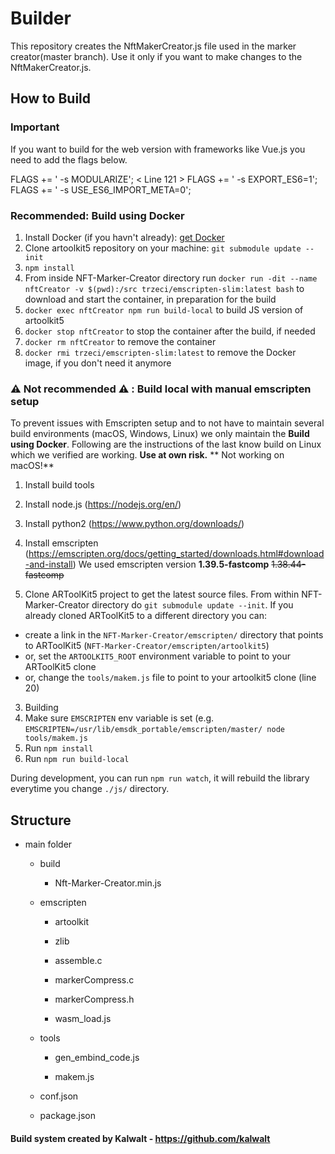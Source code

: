 # Builder

This repository creates the NftMakerCreator.js file used in the marker creator(master branch). Use it only if you want to make changes to the NftMakerCreator.js.

## How to Build

### Important

If you want to build for the web version with frameworks like Vue.js you need to add the flags below.

FLAGS += ' -s MODULARIZE';  < Line 121 >
FLAGS += ' -s EXPORT_ES6=1';
FLAGS += ' -s USE_ES6_IMPORT_META=0';

### Recommended: Build using Docker

1. Install Docker (if you havn't already): [get Docker](https://www.docker.com/)
2. Clone artoolkit5 repository on your machine: `git submodule update --init`
3. `npm install`
4. From inside NFT-Marker-Creator directory run `docker run -dit --name nftCreator -v $(pwd):/src trzeci/emscripten-slim:latest bash` to download and start the container, in preparation for the build
5. `docker exec nftCreator npm run build-local` to build JS version of artoolkit5
6. `docker stop nftCreator` to stop the container after the build, if needed
7. `docker rm nftCreator` to remove the container
8. `docker rmi trzeci/emscripten-slim:latest` to remove the Docker image, if you don't need it anymore

### ⚠️ Not recommended ⚠️ : Build local with manual emscripten setup

To prevent issues with Emscripten setup and to not have to maintain several build environments (macOS, Windows, Linux) we only maintain the **Build using Docker**. Following are the instructions of the last know build on Linux which we verified are working. **Use at own risk.**
** Not working on macOS!**

1. Install build tools
  1. Install node.js (https://nodejs.org/en/)
  2. Install python2 (https://www.python.org/downloads/)
  3. Install emscripten (https://emscripten.org/docs/getting_started/downloads.html#download-and-install)
     We used emscripten version **1.39.5-fastcomp** ~~1.38.44-fastcomp~~

2. Clone ARToolKit5 project to get the latest source files. From within NFT-Marker-Creator directory do `git submodule update --init`. If you already cloned ARToolKit5 to a different directory you can:
  - create a link in the `NFT-Marker-Creator/emscripten/` directory that points to ARToolKit5 (`NFT-Marker-Creator/emscripten/artoolkit5`)
  - or, set the `ARTOOLKIT5_ROOT` environment variable to point to your ARToolKit5 clone
  - or, change the `tools/makem.js` file to point to your artoolkit5 clone (line 20)

3. Building
  1. Make sure `EMSCRIPTEN` env variable is set (e.g. `EMSCRIPTEN=/usr/lib/emsdk_portable/emscripten/master/ node tools/makem.js`
  3. Run `npm install`
  4. Run `npm run build-local`

During development, you can run ```npm run watch```, it will rebuild the library everytime you change ```./js/``` directory.

## Structure

- main folder

    - build

        - Nft-Marker-Creator.min.js

    - emscripten

        - artoolkit

        - zlib

        - assemble.c

        - markerCompress.c

        - markerCompress.h

        - wasm_load.js

    - tools

        - gen_embind_code.js

        - makem.js

     - conf.json

     - package.json


 #### Build system created by Kalwalt - https://github.com/kalwalt
